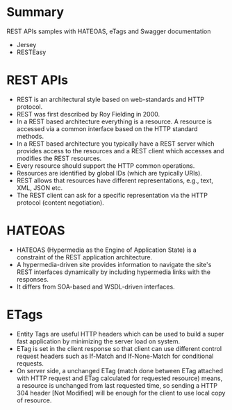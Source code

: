 # Summary
REST APIs samples with HATEOAS, eTags and Swagger documentation
- Jersey
- RESTEasy

# REST APIs
- REST is an architectural style based on web-standards and HTTP protocol. 
- REST was first described by Roy Fielding in 2000.
- In a REST based architecture everything is a resource. A resource is accessed via a common interface based on the HTTP standard methods.
- In a REST based architecture you typically have a REST server which provides access to the resources and a REST client which accesses and modifies the REST resources.
- Every resource should support the HTTP common operations.
- Resources are identified by global IDs (which are typically URIs).
- REST allows that resources have different representations, e.g., text, XML, JSON etc.
- The REST client can ask for a specific representation via the HTTP protocol (content negotiation).

# HATEOAS
- HATEOAS (Hypermedia as the Engine of Application State) is a constraint of the REST application architecture.
- A hypermedia-driven site provides information to navigate the site's REST interfaces dynamically by including hypermedia links with the responses.
- It differs from SOA-based and WSDL-driven interfaces.

# ETags
- Entity Tags are useful HTTP headers which can be used to build a super fast application by minimizing the server load on system.
- ETag is set in the client response so that client can use different control request headers such as If-Match and If-None-Match for conditional requests.
- On server side, a unchanged ETag (match done between ETag attached with HTTP request and ETag calculated for requested resource) means, a resource is unchanged from last requested time, so sending a HTTP 304 header [Not Modified] will be enough for the client to use local copy of resource.

